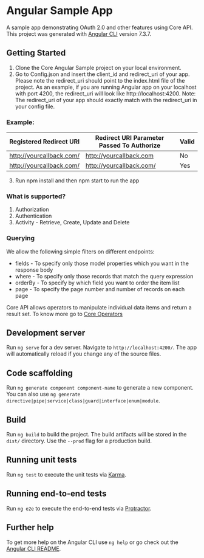 # Angular Sample App

 A sample app demonstrating OAuth 2.0 and other features using Core API. This project was generated with [Angular CLI](https://github.com/angular/angular-cli) version 7.3.7.

## Getting Started
  1. Clone the Core Angular Sample project on your local environment.
  2. Go to Config.json and insert the  client_id and redirect_uri of your app. Please note the redirect_uri should point to the index.html        file of the project. As an example, if you are running Angular app on your localhost with port 4200, the redirect_uri will look like       http://localhost:4200. Note: The redirect_uri of your app should exactly match with the redirect_uri in your config file.
 ### Example:

  | Registered Redirect URI| Redirect URI Parameter Passed To Authorize| Valid |
  |------------------------|--------------------------------------------|--    |
  |http://yourcallback.com/|http://yourcallback.com                     |No    |
  |http://yourcallback.com/|http://yourcallback.com/                    |Yes   |
  
  
  3. Run npm install and then npm start to run the app

### What is supported?
  1. Authorization 
  2. Authentication
  3. Activity - Retrieve, Create, Update and Delete
  
### Querying
We allow the following simple filters on different endpoints:

  * fields - To specify only those model properties which you want in the response body
  * where -  To specify only those records that match the query expression
  * orderBy - To specify by which field you want to order the item list
  * page -  To specify the page number and number of records on each page

Core API allows operators to manipulate individual data items and return a result set. To know more go to [Core Operators](https://api-explorer.bqecore.com/docs/filtering#filter-operators)

## Development server

Run `ng serve` for a dev server. Navigate to `http://localhost:4200/`. The app will automatically reload if you change any of the source files.

## Code scaffolding

Run `ng generate component component-name` to generate a new component. You can also use `ng generate directive|pipe|service|class|guard|interface|enum|module`.

## Build

Run `ng build` to build the project. The build artifacts will be stored in the `dist/` directory. Use the `--prod` flag for a production build.

## Running unit tests

Run `ng test` to execute the unit tests via [Karma](https://karma-runner.github.io).

## Running end-to-end tests

Run `ng e2e` to execute the end-to-end tests via [Protractor](http://www.protractortest.org/).

## Further help

To get more help on the Angular CLI use `ng help` or go check out the [Angular CLI README](https://github.com/angular/angular-cli/blob/master/README.md).
